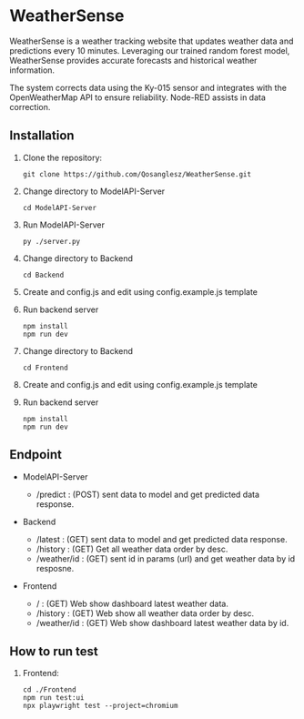 # WeatherSense

WeatherSense is a weather tracking website that updates weather data and predictions every 10 minutes. Leveraging our trained random forest model, WeatherSense provides accurate forecasts and historical weather information.

The system corrects data using the Ky-015 sensor and integrates with the OpenWeatherMap API to ensure reliability. Node-RED assists in data correction.

## Installation

1. Clone the repository:

   ```
   git clone https://github.com/Qosanglesz/WeatherSense.git
   ```

2. Change directory to ModelAPI-Server

   ```
   cd ModelAPI-Server
   ```

3. Run ModelAPI-Server
   ```
   py ./server.py
   ```

4. Change directory to Backend
   ```
   cd Backend
   ```
5. Create and config.js and edit using config.example.js template
6. Run backend server
   ```
   npm install
   npm run dev
   ```
7. Change directory to Backend
   ```
   cd Frontend
   ```
8. Create and config.js and edit using config.example.js template
9. Run backend server
   ```
   npm install
   npm run dev
   ```
## Endpoint
- ModelAPI-Server
  - /predict : (POST) sent data to model and get predicted data response.
  
- Backend
  - /latest : (GET) sent data to model and get predicted data response.
  - /history : (GET) Get all weather data order by desc.
  - /weather/id : (GET) sent id in params (url) and get weather data by id resposne.
 
- Frontend
  - / : (GET) Web show dashboard latest weather data.
  - /history : (GET) Web show all weather data order by desc.
  - /weather/id : (GET) Web show dashboard latest weather data by id.

## How to run test
1. Frontend:

   ```
   cd ./Frontend
   npm run test:ui
   npx playwright test --project=chromium
   ```
  
